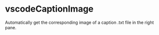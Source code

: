 # vscodeCaptionImage
Automatically get the corresponding image of a caption .txt file in the right pane.
